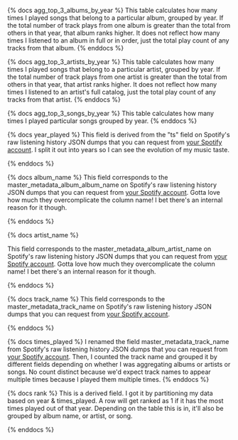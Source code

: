 <!-- Table-level documentation -->
{% docs agg_top_3_albums_by_year %}
This table calculates how many times I played songs that belong to a particular album, grouped by year. If the total number of track plays from one album is greater than the total from others in that year, that album ranks higher. It does not reflect how many times I listened to an album in full or in order, just the total play count of any tracks from that album.
{% enddocs %}

{% docs agg_top_3_artists_by_year %}
This table calculates how many times I played songs that belong to a particular artist, grouped by year. If the total number of track plays from one artist is greater than the total from others in that year, that artist ranks higher. It does not reflect how many times I listened to an artist's full catalog, just the total play count of any tracks from that artist.
{% enddocs %}

{% docs agg_top_3_songs_by_year %}
This table calculates how many times I played particular songs grouped by year. 
{% enddocs %}

<!-- Column-level documentation -->
{% docs year_played %}
This field is derived from the "ts" field on Spotify's raw listening history JSON dumps that you can request from [your Spotify account](https://support.spotify.com/us/article/data-rights-and-privacy-settings/). I split it out into years so I can see the evolution of my music taste. 

{% enddocs %}

{% docs album_name %}
This field corresponds to the master_metadata_album_album_name on Spotify's raw listening history JSON dumps that you can request from [your Spotify account](https://support.spotify.com/us/article/data-rights-and-privacy-settings/). Gotta love how much they overcomplicate the column name! I bet there's an internal reason for it though. 

{% enddocs %}

{% docs artist_name %}

This field corresponds to the master_metadata_album_artist_name on Spotify's raw listening history JSON dumps that you can request from [your Spotify account](https://support.spotify.com/us/article/data-rights-and-privacy-settings/). Gotta love how much they overcomplicate the column name! I bet there's an internal reason for it though. 

{% enddocs %}

{% docs track_name %}
This field corresponds to the master_metadata_track_name on Spotify's raw listening history JSON dumps that you can request from [your Spotify account](https://support.spotify.com/us/article/data-rights-and-privacy-settings/).

{% enddocs %}

{% docs times_played %}
I renamed the field master_metadata_track_name from Spotify's raw listening history JSON dumps that you can request from [your Spotify account](https://support.spotify.com/us/article/data-rights-and-privacy-settings/). Then, I counted the track name and grouped it by different fields depending on whether I was aggregating albums or artists or songs. No count distinct because we'd expect track names to appear multiple times because I played them multiple times. 
{% enddocs %}

{% docs rank %}
This is a derived field. I got it by partitioning my data based on year & times_played. A row will get ranked as 1 if it has the most times played out of that year. Depending on the table this is in, it'll also be grouped by album name, or artist, or song. 

{% enddocs %}